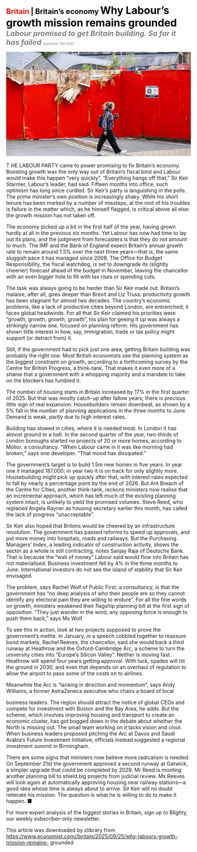 <span style="color:#E3120B; font-size:14.9pt; font-weight:bold;">Britain</span> <span style="color:#000000; font-size:14.9pt; font-weight:bold;">| Britain’s economy</span>
<span style="color:#000000; font-size:21.0pt; font-weight:bold;">Why Labour’s growth mission remains grounded</span>
<span style="color:#808080; font-size:14.9pt; font-weight:bold; font-style:italic;">Labour promised to get Britain building. So far it has failed</span>
<span style="color:#808080; font-size:6.2pt;">September 25th 2025</span>

![](../images/043_Why_Labours_growth_mission_remains_grounded/p0184_img01.jpeg)

T HE LABOUR PARTY came to power promising to fix Britain’s economy. Boosting growth was the only way out of Britain’s fiscal bind and Labour would make this happen “very quickly”. “Everything hangs off that,” Sir Keir Starmer, Labour’s leader, had said. Fifteen months into office, such optimism has long since curdled. Sir Keir’s party is languishing in the polls. The prime minister’s own position is increasingly shaky. While his short tenure has been marked by a number of missteps, at the root of his troubles is failure in the matter which, as he himself flagged, is critical above all else: the growth mission has not taken off.

The economy picked up a bit in the first half of the year, having grown hardly at all in the previous six months. Yet Labour has now had time to lay out its plans, and the judgment from forecasters is that they do not amount to much. The IMF and the Bank of England expect Britain’s annual growth rate to remain around 1.5% over the next three years—that is, the same sluggish pace it has managed since 2008. The Office for Budget Responsibility, the fiscal watchdog, is set to downgrade its (slightly cheerier) forecast ahead of the budget in November, leaving the chancellor with an even bigger hole to fill with tax rises or spending cuts.

The task was always going to be harder than Sir Keir made out. Britain’s malaise, after all, goes deeper than Brexit and Liz Truss: productivity growth has been stagnant for almost two decades. The country’s economic problems, like a lack of productive cities beyond London, are entrenched; it faces global headwinds. For all that Sir Keir claimed his priorities were “growth, growth, growth, growth”, his plan for geeing it up was always a strikingly narrow one, focused on planning reform. His government has shown little interest in how, say, immigration, trade or tax policy might support (or detract from) it.

Still, if the government had to pick just one area, getting Britain building was probably the right one. Most British economists see the planning system as the biggest constraint on growth, according to a forthcoming survey by the Centre for British Progress, a think-tank. That makes it even more of a shame that a government with a whopping majority and a mandate to take on the blockers has fumbled it.

The number of housing starts in Britain increased by 17% in the first quarter of 2025. But that was mostly catch-up after fallow years; there is precious little sign of real expansion. Housebuilders remain downbeat, as shown by a 5% fall in the number of planning applications in the three months to June. Demand is weak, partly due to high interest rates.

Building has slowed in cities, where it is needed most. In London it has almost ground to a halt. In the second quarter of the year, two-thirds of London boroughs started no projects of 20 or more homes, according to Molior, a consultancy. “When Labour came in it was like morning had broken,” says one developer. “That mood has dissipated.”

The government’s target is to build 1.5m new homes in five years. In year one it managed 187,000; in year two it is on track for only slightly more. Housebuilding might pick up quickly after that, with interest rates expected to fall by nearly a percentage point by the end of 2026. But Ant Breach of the Centre for Cities, another think-tank, reckons ministers now realise that an incremental approach, which has left much of the existing planning system intact, is unlikely to yield the promised volumes. Steve Reed, who replaced Angela Rayner as housing secretary earlier this month, has called the lack of progress “unacceptable”.

Sir Keir also hoped that Britons would be cheered by an infrastructure revolution. The government has passed reforms to speed up approvals, and put more money into hospitals, roads and railways. But the Purchasing Managers’ Index, a leading indicator of construction activity, shows the sector as a whole is still contracting, notes Sanjay Raja of Deutsche Bank. That is because the “wall of money” Labour said would flow into Britain has not materialised. Business investment fell by 4% in the three months to June. International investors do not see the island of stability that Sir Keir envisaged.

The problem, says Rachel Wolf of Public First, a consultancy, is that the government has “no deep analysis of who their people are so they cannot identify any electoral pain they are willing to endure”. For all the fine words on growth, ministers weakened their flagship planning bill at the first sign of opposition. “They just wander in the wind, any opposing force is enough to push them back,” says Ms Wolf.

To see this in action, look at two projects supposed to prove the government’s mettle. In January, in a speech cobbled together to reassure bond markets, Rachel Reeves, the chancellor, said she would back a third runway at Heathrow and the Oxford-Cambridge Arc, a scheme to turn the university cities into “Europe’s Silicon Valley”. Neither is moving fast. Heathrow will spend four years getting approval. With luck, spades will hit the ground in 2030, and even that depends on an overhaul of regulation to allow the airport to pass some of the costs on to airlines.

Meanwhile the Arc is “lacking in direction and momentum”, says Andy Williams, a former AstraZeneca executive who chairs a board of local

business leaders. The region should attract the notice of global CEOs and compete for investment with Boston and the Bay Area, he adds. But the scheme, which involves improving housing and transport to create an economic cluster, has got bogged down in the debate about whether the North is missing out. The small team working on it lacks vision and clout. When business leaders proposed pitching the Arc at Davos and Saudi Arabia’s Future Investment Initiative, officials instead suggested a regional investment summit in Birmingham.

There are some signs that ministers now believe more radicalism is needed. On September 21st the government approved a second runway at Gatwick, a simpler upgrade that could be completed by 2029. Mr Reed is mooting another planning bill to shield big projects from judicial review. Ms Reeves will look again at automatically approving housing near railway stations—a good idea whose time is always about to arrive. Sir Keir will no doubt reiterate his mission. The question is what he is willing to do to make it happen. ■

For more expert analysis of the biggest stories in Britain, sign up to Blighty, our weekly subscriber-only newsletter.

This article was downloaded by zlibrary from https://www.economist.com//britain/2025/09/25/why-labours-growth-mission-remains- grounded